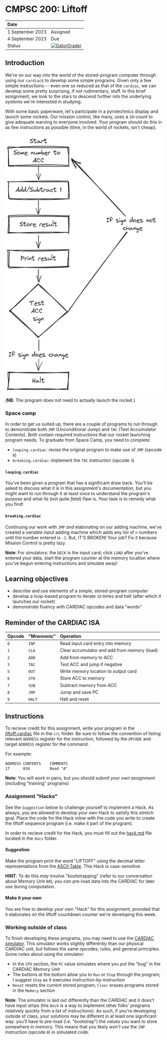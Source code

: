 # CMPSC 200: Liftoff

| Date              |          |
|:------------------|:---------|
| 1 September 2023 | Assigned  |
| 4 September 2023 | Due       |
| Status           | [![GatorGrader](../../actions/workflows/main.yml/badge.svg)](../../actions/workflows/main.yml) |

## Introduction

We're on our way into the world of the stored-program computer through using our `cardiac`s to develop
some simple programs. Given only a few simple instructions -- even one so reduced as that of the `cardiac`,
we can develop some pretty surprising, if not rudimentary, stuff. In this brief assignment, we look to the
stars to descend further into the underlying systems we're interested in studying. 

With some basic paperware, let's participate in a pyrotechnics display and launch some rockets. Our mission
control, like many, uses a `10`-count to give adequate warning to everyone involved. Your program should do
this in as few instructions as possible (time, in the world of rockets, isn't cheap).

![Flowchart for liftoff program](https://raw.githubusercontent.com/allegheny-college-cmpsc-200-fall-2023/liftoff-assignment/media/img/CMPSC%20200%20-%20Launch%20diagram.png)

(**NB**: The program does not need to actually launch the rocket.)

### Space camp

In order to get us suited up, there are a couple of programs to run through to demonstrate both `JMP` (Unconditional Jump)
and `TAC` (Test Accumulator Contents). Both contain required instructions that our rocket launching program needs. To graduate
from Space Camp, you need to complete:

* `looping.cardiac`: revise the original program to make use of `JMP` (opcode `8`)
* `breaking.cardiac`: implement the `TAC` instruction (opcode `3`)

#### `looping.cardiac`

You've been given a program that has a significant draw back. You'll be asked to discuss what it is in this assignment's documentation,
but you might want to run through it at least once to understand the program's purpose and what its (not quite _fatal_) flaw is. Your
task is to remedy what you find!

#### `breaking.cardiac`

Continuing our work with `JMP` _and_ elaborating on our adding machine, we've created a _variable input_ adding machine which adds any
list of `n` numbers until the number entered is `-1`. But, IT'S BROKEN! Your job? Fix it because Mission Control is pretty lazy.

**Note**: For simulators: the `DECK` is the input card; click `LOAD` after you've entered your data, start the program counter at the 
memory location where you've begun entering instructions and simulate away!

## Learning objectives

* describe and use elements of a simple, stored-program computer
* develop a loop-based program to iterate `10` times and halt (after which it launches our rocket)
* demonstrate fluency with CARDIAC opcodes and data "words"

## Reminder of the CARDIAC ISA

|Opcode|"Mnemonic"|Operation|
|:-----|:---------|:---------|
|`0`     |`INP`        |Read input card entry into memory |
|`1`     |`CLA`	       |Clear accumulator and add from memory (load) |
|`2`     |`ADD`        |Add from memory to ACC |
|`3`     |`TAC`        |Test ACC and jump if negative |
|`5`     |`OUT`        |Write memory location to output card |
|`6`     |`STO`        |Store ACC to memory |
|`7`     |`SUB`        |Subtract memory from ACC |
|`8`     |`JMP`        |Jump and save PC |
|`9`     |`HALT`       |Halt and reset |

## Instructions

To recieve credit for this assignment, write your program in the [liftoff.cardiac](src/liftoff.cardiac) file
in the `src` folder. Be sure to follow the convention of listing relevant `ADDRESS` register for the instruction,
followed by the `OPCODE` and target `ADDRESS` register for the command.

For example:

```
ADDRESS CONTENTS    COMMENTS
17      034         Read "A"
```

**Note**: You will work in pairs, but you should submit _your own assignment_ (including "training" programs)

### Assignment "Hacks"

See the `Suggestion` below to challenge yourself to implement a Hack. As always, you are allowed to develop
your own Hack to satisfy this stretch goal. Place the code for the Hack inline with the code you write to 
create the liftoff sequence program (i.e. make it part of the program).

In order to recieve credit for the Hack, you must fill out the [hack.md](docs/hack.md) file located in the
`docs` folder.

#### Suggestion

Make the program print the word "LIFTOFF" using the decimal letter representations from the 
[ASCII Table](https://www.ascii-code.com/). This Hack is case-sensitive.

**HINT**: To do this _may_ involve "bootstrapping" (refer to our conversation about Memory Unit `00`); you _can_ 
pre-load data into the CARDIAC for later use during computation.

#### Make it your own

You are free to develop your own "Hack" for this assignment, provided that it elaborates on the liftoff
countdown counter we're developing this week.

### Working outside of class

To finish developing these programs, you may need to use the [CARDIAC simulator](https://www.cs.drexel.edu/~bls96/museum/cardsim.html).
This simulator works slightly differently than our physical CARDIAC unit, but follows the same opcodes, rules, and general principles.
Some notes about using the simulator:

* In the `CPU` section, the `PC` value simulates where you put the "bug" in the CARDIAC Memory Unit
* The buttons at the bottom allow you to `Run` or `Step` through the program; I suggest `Step` as it executes instruction-by-instruction
* `Reset` resets the current stored program; `Clear` erases programs stored in the `Memory` section

**Note**: The simulator is laid out differently than the CARDIAC and it does't have input strips (the `Deck` is a way to implement other
folks' programs relatively quickly from a list of instructions). As such, if you're developing outside of class, your solutions may be
different in at least one significant way: you'll have to pre-load (i.e. "bootstrap") the values you want to store somewhere in memory.
This means that you likely _won't use_ the `INP` instruction (opcode `0`) in simulated code.
